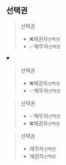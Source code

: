 ## 선택권
> 선택권
> - ❌채권자`선택권`
> - ✅채무자`선택권`
<details open>
    <summary></summary>

> 선택권
> - ❌채권자`선택권`
> - ✅채무자`선택권`


> 선택권
> - ✅채무자`선택권`
> - ❌채권자`선택권`

> 선택권
> - 채무자`선택권`
> - 채권자`선택권`
</details>
